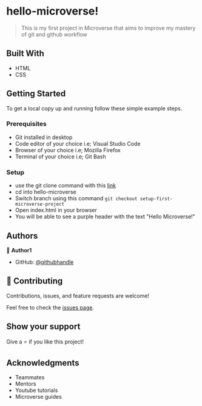 [](https://img.shields.io/badge/Microverse-blueviolet)

# hello-microverse!

> This is my first project in Microverse that aims to improve my mastery of git and github workflow

## Built With

- HTML
- CSS

## Getting Started

To get a local copy up and running follow these simple example steps.

### Prerequisites

- Git installed in desktop
- Code editor of your choice i.e; Visual Studio Code
- Browser of your choice i.e; Mozilla Firefox
- Terminal of your choice i.e; Git Bash

### Setup

- use the git clone command with this [link](git@github.com:Lornakaboro/hello-microverse.git)
- cd into hello-microverse
- Switch branch using this command `git checkout setup-first-microverse-project`
- Open index.html in your browser
- You will be able to see a purple header with the text "Hello Microverse!"

## Authors

👤 **Author1**

- GitHub: [@githubhandle](https://github.com/Lornakaboro)

## 🤝 Contributing

Contributions, issues, and feature requests are welcome!

Feel free to check the [issues page](../../issues/).

## Show your support

Give a ⭐️ if you like this project!

## Acknowledgments

- Teammates
- Mentors
- Youtube tutorials
- Microverse guides
